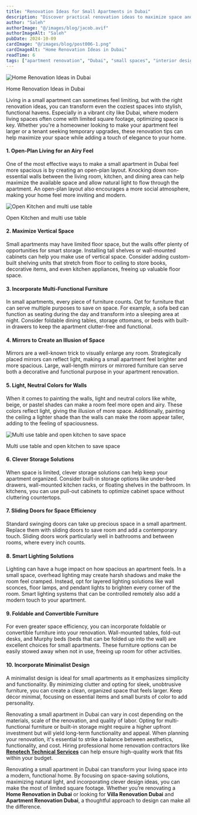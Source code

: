 ```yaml
---
title: "Renovation Ideas for Small Apartments in Dubai"
description: "Discover practical renovation ideas to maximize space and style in small Dubai apartments, including open-plan living, vertical storage, and multi-functional furniture."
author: "Saleh"
authorImage: "@/images/blog/jacob.avif"
authorImageAlt: "Saleh"
pubDate: 2024-10-09
cardImage: "@/images/blog/post006-1.png"
cardImageAlt: "Home Renovation Ideas in Dubai"
readTime: 6
tags: ["apartment renovation", "Dubai", "small spaces", "interior design", "home improvement"]
---
```


![Home Renovation Ideas in Dubai](@/images/blog/post006-1.png "Home Renovation Ideas in Dubai")

Home Renovation Ideas in Dubai

Living in a small apartment can sometimes feel limiting, but with the right renovation ideas, you can transform even the coziest spaces into stylish, functional havens. Especially in a vibrant city like Dubai, where modern living spaces often come with limited square footage, optimizing space is key. Whether you're a homeowner looking to make your apartment feel larger or a tenant seeking temporary upgrades, these renovation tips can help maximize your space while adding a touch of elegance to your home.

#### 1.  **Open-Plan Living for an Airy Feel**

One of the most effective ways to make a small apartment in Dubai feel more spacious is by creating an open-plan layout. Knocking down non-essential walls between the living room, kitchen, and dining area can help maximize the available space and allow natural light to flow through the apartment. An open-plan layout also encourages a more social atmosphere, making your home feel more inviting and modern.

  

![Open Kitchen and multi use table](https://img1.wsimg.com/isteam/ip/c49a412a-7d5c-4c86-b371-17b58bdd84ac/pexels-jonathanborba-10115005.jpg/:/rs=w:1280 "Open Kitchen and multi use table")

Open Kitchen and multi use table

#### 2.  **Maximize Vertical Space**

Small apartments may have limited floor space, but the walls offer plenty of opportunities for smart storage. Installing tall shelves or wall-mounted cabinets can help you make use of vertical space. Consider adding custom-built shelving units that stretch from floor to ceiling to store books, decorative items, and even kitchen appliances, freeing up valuable floor space.

#### 3.  **Incorporate Multi-Functional Furniture**

In small apartments, every piece of furniture counts. Opt for furniture that can serve multiple purposes to save on space. For example, a sofa bed can function as seating during the day and transform into a sleeping area at night. Consider foldable dining tables, storage ottomans, or beds with built-in drawers to keep the apartment clutter-free and functional.

#### 4.  **Mirrors to Create an Illusion of Space**

Mirrors are a well-known trick to visually enlarge any room. Strategically placed mirrors can reflect light, making a small apartment feel brighter and more spacious. Large, wall-length mirrors or mirrored furniture can serve both a decorative and functional purpose in your apartment renovation.

#### 5.  **Light, Neutral Colors for Walls**

When it comes to painting the walls, light and neutral colors like white, beige, or pastel shades can make a room feel more open and airy. These colors reflect light, giving the illusion of more space. Additionally, painting the ceiling a lighter shade than the walls can make the room appear taller, adding to the feeling of spaciousness.

  

![Multi use table and open kitchen to save space](https://img1.wsimg.com/isteam/ip/c49a412a-7d5c-4c86-b371-17b58bdd84ac/pexels-heyho-7534296.jpg/:/cr=t:0%25,l:0%25,w:100%25,h:100%25/rs=w:1280 "Multi use table and open kitchen to save space")

Multi use table and open kitchen to save space

#### 6.  **Clever Storage Solutions**

When space is limited, clever storage solutions can help keep your apartment organized. Consider built-in storage options like under-bed drawers, wall-mounted kitchen racks, or floating shelves in the bathroom. In kitchens, you can use pull-out cabinets to optimize cabinet space without cluttering countertops.

#### 7.  **Sliding Doors for Space Efficiency**

Standard swinging doors can take up precious space in a small apartment. Replace them with sliding doors to save room and add a contemporary touch. Sliding doors work particularly well in bathrooms and between rooms, where every inch counts.

#### 8.  **Smart Lighting Solutions**

Lighting can have a huge impact on how spacious an apartment feels. In a small space, overhead lighting may create harsh shadows and make the room feel cramped. Instead, opt for layered lighting solutions like wall sconces, floor lamps, and pendant lights to brighten every corner of the room. Smart lighting systems that can be controlled remotely also add a modern touch to your apartment.

#### 9.  **Foldable and Convertible Furniture**

For even greater space efficiency, you can incorporate foldable or convertible furniture into your renovation. Wall-mounted tables, fold-out desks, and Murphy beds (beds that can be folded up into the wall) are excellent choices for small apartments. These furniture options can be easily stowed away when not in use, freeing up room for other activities.

#### 10.  **Incorporate Minimalist Design**

A minimalist design is ideal for small apartments as it emphasizes simplicity and functionality. By minimizing clutter and opting for sleek, unobtrusive furniture, you can create a clean, organized space that feels larger. Keep décor minimal, focusing on essential items and small bursts of color to add personality.

Renovating a small apartment in Dubai can vary in cost depending on the materials, scale of the renovation, and quality of labor. Opting for multi-functional furniture or built-in storage might require a higher upfront investment but will yield long-term functionality and appeal. When planning your renovation, it's essential to strike a balance between aesthetics, functionality, and cost. Hiring professional home renovation contractors like  [**Renotech Technical Services**](https://renovtekdubai.com/)  can help ensure high-quality work that fits within your budget.

Renovating a small apartment in Dubai can transform your living space into a modern, functional home. By focusing on space-saving solutions, maximizing natural light, and incorporating clever design ideas, you can make the most of limited square footage. Whether you’re renovating a  **Home Renovation in Dubai**  or looking for  **Villa Renovation Dubai**  and  **Apartment Renovation Dubai**, a thoughtful approach to design can make all the difference.